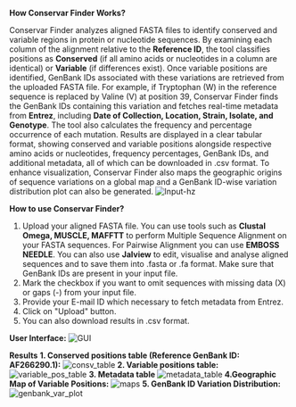 **How Conservar Finder Works?**

Conservar Finder analyzes aligned FASTA files to identify conserved and variable regions in protein or nucleotide sequences. By examining each column of the alignment relative to the **Reference ID**, the tool classifies positions as **Conserved** (if all amino acids or nucleotides in a column are identical) or **Variable** (if differences exist). Once variable positions are identified, GenBank IDs associated with these variations are retrieved from the uploaded FASTA file. For example, if Tryptophan (W) in the reference sequence is replaced by Valine (V) at position 39, Conservar Finder finds the GenBank IDs containing this variation and fetches real-time metadata from **Entrez**, including **Date of Collection, Location, Strain, Isolate, and Genotype**. The tool also calculates the frequency and percentage occurrence of each mutation. Results are displayed in a clear tabular format, showing conserved and variable positions alongside respective amino acids or nucleotides, frequency percentages, GenBank IDs, and additional metadata, all of which can be downloaded in .csv format. To enhance visualization, Conservar Finder also maps the geographic origins of sequence variations on a global map and a GenBank ID-wise variation distribution plot can also be generated.
![Input-hz](https://github.com/user-attachments/assets/5a583718-defd-4c45-84f9-df7286df027f)

**How to use Conservar Finder?**
1. Upload your aligned FASTA file. You can use tools such as **Clustal Omega, MUSCLE, MAFFTT** to perform Multiple Sequence Alignment on your FASTA sequences. For Pairwise Alignment you can use **EMBOSS NEEDLE**. You can also use **Jalview** to edit, visualise and analyse aligned sequences and to save them into .fasta or .fa format. Make sure that GenBank IDs are present in your input file.
2. Mark the checkbox if you want to omit sequences with missing data (X) or gaps (-) from your input file.
3. Provide your E-mail ID which necessary to fetch metadata from Entrez.
4. Click on "Upload" button.
5. You can also download results in .csv format.

**User Interface:** ![GUI](https://github.com/user-attachments/assets/4fcfc0c1-285f-45a9-811c-106ded57a82e)

**Results**
**1. Conserved positions table (Reference GenBank ID: AF266290.1):** ![consv_table](https://github.com/user-attachments/assets/3b767177-452e-467e-bdef-f7e9dc78d506)
**2. Variable positions table:** ![variable_pos_table](https://github.com/user-attachments/assets/b3572d4b-3a8d-4548-a321-bb2033218136)
**3. Metadata table**  ![metadata_table](https://github.com/user-attachments/assets/378ae1cd-67a9-45a6-8603-158157311684)
**4.Geographic Map of Variable Positions:** ![maps](https://github.com/user-attachments/assets/a84f4a04-77cf-43c6-bd1e-8223efbed9a2)
**5. GenBank ID Variation Distribution:** ![genbank_var_plot](https://github.com/user-attachments/assets/31e809b5-134b-48eb-a9d9-a4b1fb33e441)



